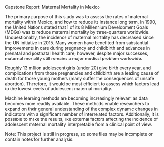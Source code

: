 Capstone Report: Maternal Mortality in Mexico

The primary purpose of this study was to assess the rates of maternal mortality within Mexico, and how to reduce its instance long term. In 1990, the United Nations stated that 1 of its 8 Millennium Development Goals (MDGs) was to reduce maternal mortality by three-quarters worldwide. Unquestionably, the incidence of maternal mortality has decreased since the UN initiative in 2015. Many women have benefited from substantial improvements in care during pregnancy and childbirth and advances in prenatal and postnatal health care; however, despite major successes, maternal mortality still remains a major medical problem worldwide. 

Roughly 13 million adolescent girls (under 20) give birth every year, and complications from those pregnancies and childbirth are a leading cause of death for those young mothers (many suffer the consequences of unsafe abortion). Therefore, it would be most efficient to assess which factors lead to the lowest levels of adolescent maternal mortality.

Machine learning methods are becoming increasingly relevant as data becomes more readily available. These methods enable researchers to expand on their general understanding of the complex dynamic changes in indicators with a significant number of interrelated factors. Additionally, it is possible to make the results, like external factors affecting the incidence of adolescent maternal mortality, interpretable from a clinical point of view.

Note: This project is still in progress, so some files may be incomplete or contain notes for further analysis.
